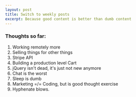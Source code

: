 ```yaml
---
layout: post
title: Switch to weekly posts
excerpt: Because good content is better than dumb content
---
```


### Thoughts so far:

1.  Working remotely more
2.  Selling things for other things
3.  Stripe API
4.  Building a production level Cart
5.  jQuery isn't dead, it's just not new anymore
6.  Chat is the worst
7.  Sleep is dumb
8.  Marketing =/= Coding, but is good thought exercise
9.  Hyphenate blows.